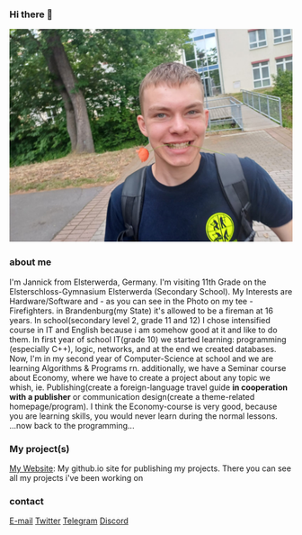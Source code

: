 ### Hi there 👋
![Me with a rose](images/Rose.jpg)

### about me
I'm Jannick from Elsterwerda, Germany.
I'm visiting 11th Grade on the Elsterschloss-Gymnasium Elsterwerda (Secondary School).
My Interests are Hardware/Software and - as you can see in the Photo on my tee - Firefighters. in Brandenburg(my State) it's allowed to be a fireman at 16 years.
In school(secondary level 2, grade 11 and 12) I chose intensified course in IT and English because i am somehow good at it and like to do them.
In first year of school IT(grade 10) we started learning: programming (especially C++), logic, networks, and at the end we created databases.
Now, I'm in my second year of Computer-Science at school and we are learning Algorithms & Programs rn.
additionally, we have a Seminar course about Economy, where we have to create a project about any topic we whish, ie. Publishing(create a foreign-language travel guide **in cooperation with a publisher** or communication design(create a theme-related homepage/program).
I think the Economy-course is very good, because you are learning skills, you would never learn during the normal lessons.
...now back to the programming...

### My project(s)
[My Website](toxic-jannick.github.io): My github.io site for publishing my projects. There you can see all my projects i've been working on

### contact
[E-mail](mailto:kuntzschi@kuntzschi.de)
[Twitter](twitter.com/toxic_jannick)
[Telegram](telegram.me/toxic_jannick)
[Discord](discord.com/toxic_jannick)


<!--!
**toxic-jannick/toxic-jannick** is a ✨ _special_ ✨ repository because its `README.md` (this file) appears on your GitHub profile.

Here are some ideas to get you started:

- 🔭 I’m currently working on ...
- 🌱 I’m currently learning ...
- 👯 I’m looking to collaborate on ...
- 🤔 I’m looking for help with ...
- 💬 Ask me about ...
- 📫 How to reach me: ...
- 😄 Pronouns: ...!

- ⚡ Fun fact: ...
-->
